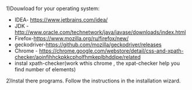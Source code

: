
1)Douwload for your operating system:
- IDEA- https://www.jetbrains.com/idea/
- JDK -http://www.oracle.com/technetwork/java/javase/downloads/index.html
- Firefox-https://www.mozilla.org/ru/firefox/new/
- geckodriver-https://github.com/mozilla/geckodriver/releases
- Chrome - https://chrome.google.com/webstore/detail/css-and-xpath-checker/aoinfihhckpkkcpholfhmkeplbhddipe/related
- instal xpath-checker(work wthis chrome , the xpat-checker help you find number of elements)

2)Instal there programs. Follow the instructions in the installation wizard.

